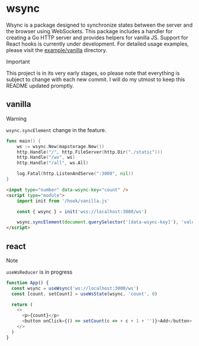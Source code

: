 # wsync

Wsync is a package designed to synchronize states between the server and the browser using WebSockets. This package includes a handler for creating a Go HTTP server and provides helpers for vanilla JS. Support for React hooks is currently under development. For detailed usage examples, please visit the [example/vanilla](./example/vanilla/) directory.

> [!IMPORTANT]  
> This project is in its very early stages, so please note that everything is subject to change with each new commit. I will do my utmost to keep this README updated promptly.

## vanilla

> [!WARNING]  
> `wsync.syncElement` change in the feature.

```go
func main() {
	ws := wsync.New(mapstorage.New())
	http.Handle("/", http.FileServer(http.Dir("./static")))
	http.Handle("/ws", ws)
	http.Handle("/all", ws.All)

	log.Fatal(http.ListenAndServe(":3000", nil))
}
```

```html
<input type="number" data-wsync-key="count" />
<script type="module">
	import init from '/hook/vanilla.js'

	const { wsync } = init('wss://localhost:3000/ws')

	wsync.syncElement(document.querySelector('[data-wsync-key]'), 'value')
</script>
```

## react

> [!NOTE]  
> `useWsReducer` is in progress

```js
function App() {
  const wsync = useWsync('ws://localhost:3000/ws')
  const [count, setCount] = useWsState(wsync, 'count', 0)

  return (
    <>
      <p>{count}</p>
      <button onClick={() => setCount(c => + c + 1 + '')}>Add</button>
    </>
  )
}
```
